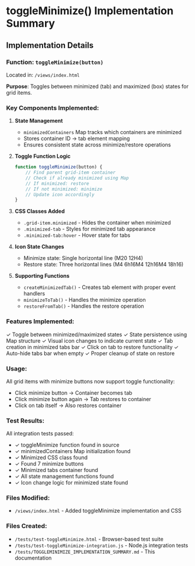 # toggleMinimize() Implementation Summary

## Implementation Details

### Function: `toggleMinimize(button)`
Located in: `/views/index.html`

**Purpose**: Toggles between minimized (tab) and maximized (box) states for grid items.

### Key Components Implemented:

1. **State Management**
   - `minimizedContainers` Map tracks which containers are minimized
   - Stores container ID → tab element mapping
   - Ensures consistent state across minimize/restore operations

2. **Toggle Function Logic**
   ```javascript
   function toggleMinimize(button) {
       // Find parent grid-item container
       // Check if already minimized using Map
       // If minimized: restore
       // If not minimized: minimize
       // Update icon accordingly
   }
   ```

3. **CSS Classes Added**
   - `.grid-item.minimized` - Hides the container when minimized
   - `.minimized-tab` - Styles for minimized tab appearance
   - `.minimized-tab:hover` - Hover state for tabs

4. **Icon State Changes**
   - Minimize state: Single horizontal line (M20 12H4)
   - Restore state: Three horizontal lines (M4 6h16M4 12h16M4 18h16)

5. **Supporting Functions**
   - `createMinimizedTab()` - Creates tab element with proper event handlers
   - `minimizeToTab()` - Handles the minimize operation
   - `restoreFromTab()` - Handles the restore operation

### Features Implemented:

✓ Toggle between minimized/maximized states
✓ State persistence using Map structure
✓ Visual icon changes to indicate current state
✓ Tab creation in minimized tabs bar
✓ Click on tab to restore functionality
✓ Auto-hide tabs bar when empty
✓ Proper cleanup of state on restore

### Usage:

All grid items with minimize buttons now support toggle functionality:
- Click minimize button → Container becomes tab
- Click minimize button again → Tab restores to container
- Click on tab itself → Also restores container

### Test Results:

All integration tests passed:
- ✓ toggleMinimize function found in source
- ✓ minimizedContainers Map initialization found
- ✓ Minimized CSS class found
- ✓ Found 7 minimize buttons
- ✓ Minimized tabs container found
- ✓ All state management functions found
- ✓ Icon change logic for minimized state found

### Files Modified:
- `/views/index.html` - Added toggleMinimize implementation and CSS

### Files Created:
- `/tests/test-toggleMinimize.html` - Browser-based test suite
- `/tests/test-toggleMinimize-integration.js` - Node.js integration tests
- `/tests/TOGGLEMINIMIZE_IMPLEMENTATION_SUMMARY.md` - This documentation